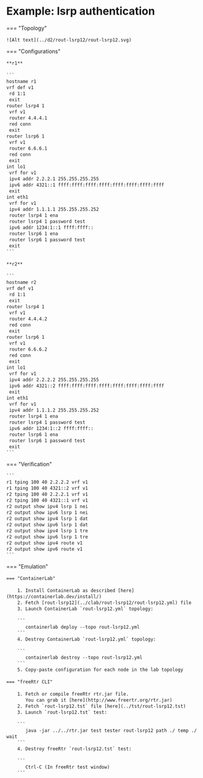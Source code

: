 # Example: lsrp authentication

=== "Topology"

    ![Alt text](../d2/rout-lsrp12/rout-lsrp12.svg)

=== "Configurations"

    **r1**

    ```
    hostname r1
    vrf def v1
     rd 1:1
     exit
    router lsrp4 1
     vrf v1
     router 4.4.4.1
     red conn
     exit
    router lsrp6 1
     vrf v1
     router 6.6.6.1
     red conn
     exit
    int lo1
     vrf for v1
     ipv4 addr 2.2.2.1 255.255.255.255
     ipv6 addr 4321::1 ffff:ffff:ffff:ffff:ffff:ffff:ffff:ffff
     exit
    int eth1
     vrf for v1
     ipv4 addr 1.1.1.1 255.255.255.252
     router lsrp4 1 ena
     router lsrp4 1 password test
     ipv6 addr 1234:1::1 ffff:ffff::
     router lsrp6 1 ena
     router lsrp6 1 password test
     exit
    ```

    **r2**

    ```
    hostname r2
    vrf def v1
     rd 1:1
     exit
    router lsrp4 1
     vrf v1
     router 4.4.4.2
     red conn
     exit
    router lsrp6 1
     vrf v1
     router 6.6.6.2
     red conn
     exit
    int lo1
     vrf for v1
     ipv4 addr 2.2.2.2 255.255.255.255
     ipv6 addr 4321::2 ffff:ffff:ffff:ffff:ffff:ffff:ffff:ffff
     exit
    int eth1
     vrf for v1
     ipv4 addr 1.1.1.2 255.255.255.252
     router lsrp4 1 ena
     router lsrp4 1 password test
     ipv6 addr 1234:1::2 ffff:ffff::
     router lsrp6 1 ena
     router lsrp6 1 password test
     exit
    ```

=== "Verification"

    ```
    r1 tping 100 40 2.2.2.2 vrf v1
    r1 tping 100 40 4321::2 vrf v1
    r2 tping 100 40 2.2.2.1 vrf v1
    r2 tping 100 40 4321::1 vrf v1
    r2 output show ipv4 lsrp 1 nei
    r2 output show ipv6 lsrp 1 nei
    r2 output show ipv4 lsrp 1 dat
    r2 output show ipv6 lsrp 1 dat
    r2 output show ipv4 lsrp 1 tre
    r2 output show ipv6 lsrp 1 tre
    r2 output show ipv4 route v1
    r2 output show ipv6 route v1
    ```

=== "Emulation"

    === "ContainerLab"

        1. Install ContainerLab as described [here](https://containerlab.dev/install/)  
        2. Fetch [rout-lsrp12](../clab/rout-lsrp12/rout-lsrp12.yml) file  
        3. Launch ContainerLab `rout-lsrp12.yml` topology:  

        ```
           containerlab deploy --topo rout-lsrp12.yml  
        ```
        4. Destroy ContainerLab `rout-lsrp12.yml` topology:  

        ```
           containerlab destroy --topo rout-lsrp12.yml  
        ```
        5. Copy-paste configuration for each node in the lab topology

    === "freeRtr CLI"

        1. Fetch or compile freeRtr rtr.jar file.  
           You can grab it [here](http://www.freertr.org/rtr.jar)  
        2. Fetch `rout-lsrp12.tst` file [here](../tst/rout-lsrp12.tst)  
        3. Launch `rout-lsrp12.tst` test:  

        ```
           java -jar ../../rtr.jar test tester rout-lsrp12 path ./ temp ./ wait
        ```
        4. Destroy freeRtr `rout-lsrp12.tst` test:  

        ```
           Ctrl-C (In freeRtr test window)
        ```

